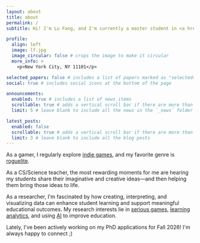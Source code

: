 ```yaml
---
layout: about
title: about
permalink: /
subtitle: Hi! I'm Lu Fang, and I'm currently a master student in <a href='https://en.wikipedia.org/wiki/Learning_analytics'>Learning Anaytics</a> at <a href='https://www.tc.columbia.edu/'>Teachers College, Columbia University</a>.

profile:
  align: left
  image: lf.jpg
  image_circular: false # crops the image to make it circular
  more_info: >
    <p>New York City, NY 11101</p>

selected_papers: false # includes a list of papers marked as "selected={true}"
social: true # includes social icons at the bottom of the page

announcements:
  enabled: true # includes a list of news items
  scrollable: true # adds a vertical scroll bar if there are more than 3 news items
  limit: 5 # leave blank to include all the news in the `_news` folder

latest_posts:
  enabled: false
  scrollable: true # adds a vertical scroll bar if there are more than 3 new posts items
  limit: 3 # leave blank to include all the blog posts
---
```


As a gamer, I regularly explore <a href="https://en.wikipedia.org/wiki/Indie_game">indie games</a>, and my favorite genre is <a href="https://screenrant.com/roguelike-roguelite-difference-permadeath-hades-rogue-slay-spire/">roguelite</a>.

As a CS/Science teacher, the most rewarding moments for me are hearing my students share their imaginative and creative ideas—and then helping them bring those ideas to life.

As a researcher, I'm fascinated by how creating, interpreting, and visualizing data can enhance student learning and support meaningful educational outcomes. My research interests lie in <a href="https://en.wikipedia.org/wiki/Serious_game">serious games</a>, <a href="https://en.wikipedia.org/wiki/Learning_analytics">learning analytics</a>, and using <a href="https://en.wikipedia.org/wiki/Artificial_intelligence">AI</a> to improve education. 

Lately, I’ve been actively working on my PhD applications for Fall 2026! I'm always happy to connect ;)

